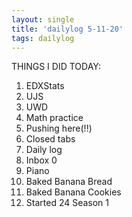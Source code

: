 ```yaml
---
layout: single
title: 'dailylog 5-11-20'
tags: dailylog
--- 
```


THINGS I DID TODAY:
1. EDXStats
2. UJS
3. UWD
4. Math practice
5. Pushing here(!!)
6. Closed tabs
7. Daily log
8. Inbox 0
9. Piano
10. Baked Banana Bread
11. Baked Banana Cookies
12. Started 24 Season 1